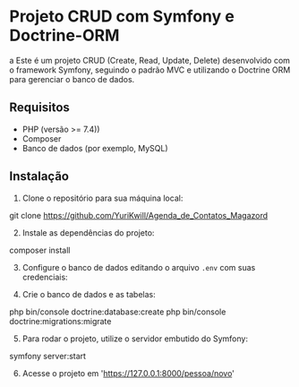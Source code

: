 # Projeto CRUD com Symfony e Doctrine-ORM 
a
Este é um projeto CRUD (Create, Read, Update, Delete) desenvolvido com o framework Symfony, seguindo o padrão MVC e utilizando o Doctrine ORM para gerenciar o banco de dados.

## Requisitos

- PHP (versão >= 7.4))
- Composer
- Banco de dados (por exemplo, MySQL)

## Instalação

1. Clone o repositório para sua máquina local:

git clone https://github.com/YuriKwill/Agenda_de_Contatos_Magazord

2. Instale as dependências do projeto:

composer install

3. Configure o banco de dados editando o arquivo `.env` com suas credenciais:

4. Crie o banco de dados e as tabelas:

php bin/console doctrine:database:create
php bin/console doctrine:migrations:migrate

5. Para rodar o projeto, utilize o servidor embutido do Symfony:

symfony server:start

6. Acesse o projeto em 'https://127.0.0.1:8000/pessoa/novo'
